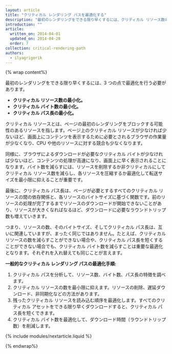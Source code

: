 ```yaml
---
layout: article
title: "クリティカル レンダリング パスを最適化する"
description: "最初のレンダリングをできる限り早くするには、クリティカル リソース数の最小化、クリティカル バイト数の最小化、クリティカル パス長の最小化という 3 つの点で最適化を行う必要があります。"
introduction: ""
article:
  written_on: 2014-04-01
  updated_on: 2014-04-28
  order: 7
collection: critical-rendering-path
authors:
  - ilyagrigorik
---
```

{% wrap content%}

最初のレンダリングをできる限り早くするには、3 つの点で最適化を行う必要があります。

* **クリティカル リソース数の最小化。**
* **クリティカル バイト数の最小化。**
* **クリティカル パス長の最小化。**

クリティカル リソースとは、ページの最初のレンダリングをブロックする可能性のあるリソースを指します。ページ上のクリティカル リソースが少なければ少ないほど、画面上にコンテンツを表示するために必要とされるブラウザの作業量が少なくなり、CPU や他のリソースに対する競合も少なくなります。

同様に、ブラウザによるダウンロードが必要なクリティカル バイトが少なければ少ないほど、コンテンツの処理が高速になり、画面上に早く表示されることになります。バイト数を減らすには、リソースを削除するか非クリティカルにしてクリティカル リソース数を減らし、各リソースを圧縮するか最適化して転送サイズを最小限に抑えることが重要です。

最後に、クリティカル パス長は、ページが必要とするすべてのクリティカル リソースの間の依存関係と、各リソースのバイトサイズに基づく関数です。前のリソースの処理が完了するまでリソースのダウンロードが開始できないことがあり、リソースが大きくなればなるほど、ダウンロードに必要なラウンドトリップ数も増えていきます。

つまり、リソースの数、そのバイトサイズ、そしてクリティカル パス長は、互いに関連していますが、まったく同じではありません。たとえば、クリティカル リソースの数を減らすことができない場合や、クリティカル パス長を短くすることができない場合でも、クリティカル バイト数を減らすことは重要な最適化となります。それぞれを入れ替えても同じことが言えます。

**一般的なクリティカル レンダリング パスの最適化手順:**

1. クリティカル パスを分析して、リソース数、バイト数、パス長の特徴を調べます。
2. クリティカル リソースの数を最小限に抑えます。リソースの削除、遅延ダウンロード、非同期化などの方法があります。
3. 残ったクリティカル リソースを読み込む順序を最適化します。すべてのクリティカル アセットをできる限り早くダウンロードすると、クリティカル パス長を短くできます。
4. クリティカル バイト数を最適化して、ダウンロード時間（ラウンドトリップ数）を削減します。

{% include modules/nextarticle.liquid %}

{% endwrap%}

